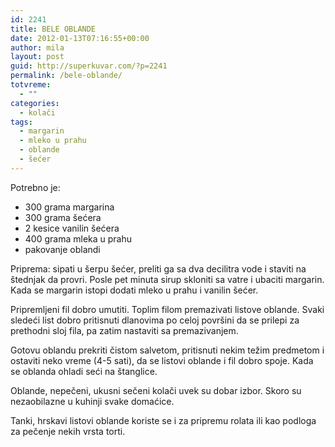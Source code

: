 ```yaml
---
id: 2241
title: BELE OBLANDE
date: 2012-01-13T07:16:55+00:00
author: mila
layout: post
guid: http://superkuvar.com/?p=2241
permalink: /bele-oblande/
totvreme:
  - ""
categories:
  - kolači
tags:
  - margarin
  - mleko u prahu
  - oblande
  - šećer
---
```

Potrebno je:

  * 300 grama margarina
  * 300 grama šećera
  * 2 kesice vanilin šećera
  * 400 grama mleka u prahu
  * pakovanje oblandi

Priprema: sipati u šerpu šećer, preliti ga sa dva decilitra vode i staviti na štednjak da provri. Posle pet minuta sirup skloniti sa vatre i ubaciti margarin. Kada se margarin istopi dodati mleko u prahu i vanilin šećer.

Pripremljeni fil dobro umutiti. Toplim filom premazivati listove oblande. Svaki sledeći list dobro pritisnuti dlanovima po celoj površini da se prilepi za prethodni sloj fila, pa zatim nastaviti sa premazivanjem.

Gotovu oblandu prekriti čistom salvetom, pritisnuti nekim težim predmetom i ostaviti neko vreme (4-5 sati), da se listovi oblande i fil dobro spoje. Kada se oblanda ohladi seći na štanglice.

Oblande, nepečeni, ukusni sečeni kolači uvek su dobar izbor. Skoro su nezaobilazne u kuhinji svake domaćice.

Tanki, hrskavi listovi oblande koriste se i za pripremu rolata ili kao podloga za pečenje nekih vrsta torti.
